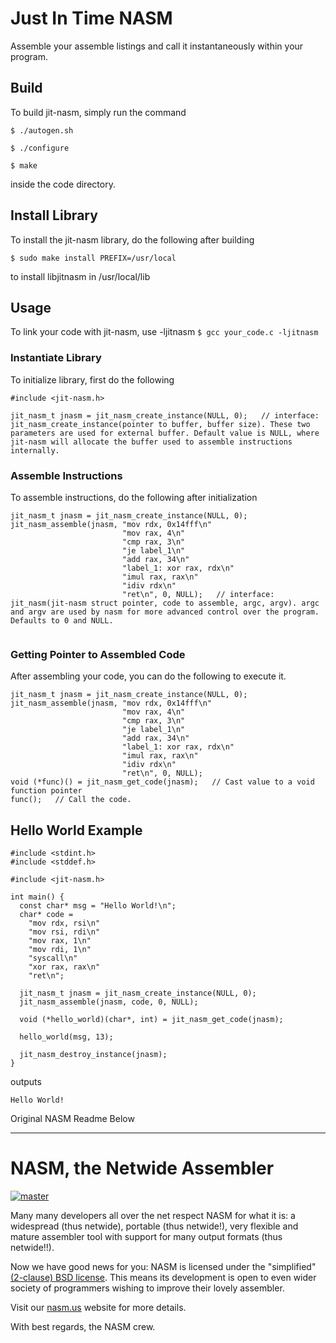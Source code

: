 # Just In Time NASM

Assemble your assemble listings and call it instantaneously within your program.

## Build

To build jit-nasm, simply run the command

`$ ./autogen.sh`

`$ ./configure`

`$ make` 

inside the code directory.

## Install Library

To install the jit-nasm library, do the following after building

`$ sudo make install PREFIX=/usr/local`

to install libjitnasm in /usr/local/lib

## Usage

To link your code with jit-nasm, use -ljitnasm
`$ gcc your_code.c -ljitnasm`

### Instantiate Library
To initialize library, first do the following
```
#include <jit-nasm.h>

jit_nasm_t jnasm = jit_nasm_create_instance(NULL, 0);   // interface: jit_nasm_create_instance(pointer to buffer, buffer size). These two parameters are used for external buffer. Default value is NULL, where jit-nasm will allocate the buffer used to assemble instructions internally.
```

### Assemble Instructions
To assemble instructions, do the following after initialization
```
jit_nasm_t jnasm = jit_nasm_create_instance(NULL, 0);
jit_nasm_assemble(jnasm, "mov rdx, 0x14fff\n"
                         "mov rax, 4\n"
                         "cmp rax, 3\n"
                         "je label_1\n"
                         "add rax, 34\n"
                         "label_1: xor rax, rdx\n"
                         "imul rax, rax\n"
                         "idiv rdx\n"
                         "ret\n", 0, NULL);   // interface: jit_nasm(jit-nasm struct pointer, code to assemble, argc, argv). argc and argv are used by nasm for more advanced control over the program. Defaults to 0 and NULL.
                         
```

### Getting Pointer to Assembled Code
After assembling your code, you can do the following to execute it.
```
jit_nasm_t jnasm = jit_nasm_create_instance(NULL, 0);
jit_nasm_assemble(jnasm, "mov rdx, 0x14fff\n"
                         "mov rax, 4\n"
                         "cmp rax, 3\n"
                         "je label_1\n"
                         "add rax, 34\n"
                         "label_1: xor rax, rdx\n"
                         "imul rax, rax\n"
                         "idiv rdx\n"
                         "ret\n", 0, NULL);  
void (*func)() = jit_nasm_get_code(jnasm);   // Cast value to a void function pointer
func();   // Call the code.
```


## Hello World Example

```
#include <stdint.h>
#include <stddef.h>

#include <jit-nasm.h>

int main() {
  const char* msg = "Hello World!\n";
  char* code = 
    "mov rdx, rsi\n"
    "mov rsi, rdi\n"
    "mov rax, 1\n"
    "mov rdi, 1\n"
    "syscall\n"
    "xor rax, rax\n"
    "ret\n";

  jit_nasm_t jnasm = jit_nasm_create_instance(NULL, 0);
  jit_nasm_assemble(jnasm, code, 0, NULL);

  void (*hello_world)(char*, int) = jit_nasm_get_code(jnasm);
  
  hello_world(msg, 13);

  jit_nasm_destroy_instance(jnasm);
}

```

outputs

`Hello World!`


Original NASM Readme Below



---

NASM, the Netwide Assembler
===========================

[![master](https://travis-ci.org/netwide-assembler/nasm.svg?branch=master)](https://travis-ci.org/netwide-assembler/nasm)

Many many developers all over the net respect NASM for what it is:
a widespread (thus netwide), portable (thus netwide!), very flexible
and mature assembler tool with support for many output formats (thus netwide!!).

Now we have good news for you: NASM is licensed under the "simplified"
[(2-clause) BSD license](https://opensource.org/licenses/BSD-2-Clause).
This means its development is open to even wider society of programmers
wishing to improve their lovely assembler.

Visit our [nasm.us](https://www.nasm.us/) website for more details.

With best regards, the NASM crew.
